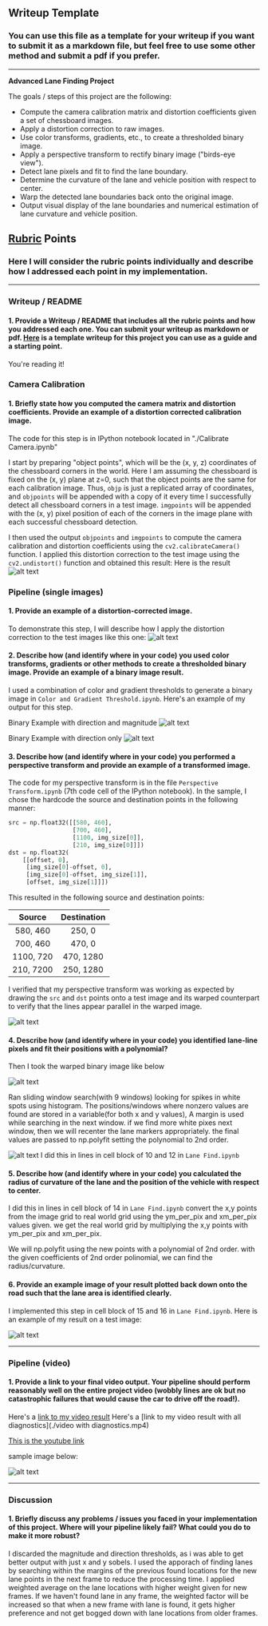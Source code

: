 ## Writeup Template

### You can use this file as a template for your writeup if you want to submit it as a markdown file, but feel free to use some other method and submit a pdf if you prefer.

---

**Advanced Lane Finding Project**

The goals / steps of this project are the following:

* Compute the camera calibration matrix and distortion coefficients given a set of chessboard images.
* Apply a distortion correction to raw images.
* Use color transforms, gradients, etc., to create a thresholded binary image.
* Apply a perspective transform to rectify binary image ("birds-eye view").
* Detect lane pixels and fit to find the lane boundary.
* Determine the curvature of the lane and vehicle position with respect to center.
* Warp the detected lane boundaries back onto the original image.
* Output visual display of the lane boundaries and numerical estimation of lane curvature and vehicle position.

[//]: # (Image References)

[image1]: ./output_images/undist-caliberated.png "Undistorted Caliberated"
[image2]: ./output_images/road-undist.png "Road Transformed"
[image3]: ./output_images/threshold.png "Binary Example with direction and magnitude"
[image31]: ./output_images/threshold-lane.png "Binary Example with direction only"
[image4]: ./output_images/lane-perspective-transform.png "Warp Example"
[image5]: ./output_images/lane-find-using-window.png "Fit Visual"
[image51]: ./output_images/warped-lane-all.png "Warp Example"
[image6]: ./output_images/final-output.png "Output"
[image7]: ./output_images/lanefind-with-diag.png "video-Output-sample"
[video1]: ./project_video.mp4 "Video"

## [Rubric](https://review.udacity.com/#!/rubrics/571/view) Points

### Here I will consider the rubric points individually and describe how I addressed each point in my implementation.  

---

### Writeup / README

#### 1. Provide a Writeup / README that includes all the rubric points and how you addressed each one.  You can submit your writeup as markdown or pdf.  [Here](https://github.com/udacity/CarND-Advanced-Lane-Lines/blob/master/writeup_template.md) is a template writeup for this project you can use as a guide and a starting point.  

You're reading it!

### Camera Calibration

#### 1. Briefly state how you computed the camera matrix and distortion coefficients. Provide an example of a distortion corrected calibration image.

The code for this step is in IPython notebook located in "./Calibrate Camera.ipynb"

I start by preparing "object points", which will be the (x, y, z) coordinates of the chessboard corners in the world. Here I am assuming the chessboard is fixed on the (x, y) plane at z=0, such that the object points are the same for each calibration image.  Thus, `objp` is just a replicated array of coordinates, and `objpoints` will be appended with a copy of it every time I successfully detect all chessboard corners in a test image.  `imgpoints` will be appended with the (x, y) pixel position of each of the corners in the image plane with each successful chessboard detection.  

I then used the output `objpoints` and `imgpoints` to compute the camera calibration and distortion coefficients using the `cv2.calibrateCamera()` function.  I applied this distortion correction to the test image using the `cv2.undistort()` function and obtained this result: 
Here is the result
![alt text][image1]

### Pipeline (single images)

#### 1. Provide an example of a distortion-corrected image.

To demonstrate this step, I will describe how I apply the distortion correction to the test images like this one:
![alt text][image2]

#### 2. Describe how (and identify where in your code) you used color transforms, gradients or other methods to create a thresholded binary image.  Provide an example of a binary image result.

I used a combination of color and gradient thresholds to generate a binary image in `Color and Gradient Threshold.ipynb`.  Here's an example of my output for this step.

Binary Example with direction and magnitude
![alt text][image3]

Binary Example with direction only
![alt text][image31]

#### 3. Describe how (and identify where in your code) you performed a perspective transform and provide an example of a transformed image.

The code for my perspective transform is in the file `Perspective Transform.ipynb` (7th code cell of the IPython notebook).
In the sample, I chose the hardcode the source and destination points in the following manner:

```python
src = np.float32([[580, 460], 
                  [700, 460], 
                  [1100, img_size[0]],
                  [210, img_size[0]]])
dst = np.float32(
    [[offset, 0],
     [img_size[0]-offset, 0], 
     [img_size[0]-offset, img_size[1]], 
     [offset, img_size[1]]])
```

This resulted in the following source and destination points:

| Source        | Destination   | 
|:-------------:|:-------------:| 
| 580, 460      | 250, 0        | 
| 700, 460      | 470, 0      |
| 1100, 720     | 470, 1280      |
| 210, 7200      | 250, 1280        |

I verified that my perspective transform was working as expected by drawing the `src` and `dst` points onto a test image and its warped counterpart to verify that the lines appear parallel in the warped image.

![alt text][image4]

#### 4. Describe how (and identify where in your code) you identified lane-line pixels and fit their positions with a polynomial?

Then I took the warped binary image like below

![alt text][image51]

Ran sliding window search(with 9 windows) looking for spikes in white spots using histogram.
The positions/windows where nonzero values are found are stored in a variable(for both x and y values), 
A margin is used while searching in the next window.
if we find more white pixes next window, then we will recenter the lane markers appropriately.
the final values are passed to np.polyfit setting the polynomial to 2nd order.

![alt text][image5]
I did this in lines in cell block of 10 and 12 in  `Lane Find.ipynb`

#### 5. Describe how (and identify where in your code) you calculated the radius of curvature of the lane and the position of the vehicle with respect to center.

I did this in lines in cell block of 14 in  `Lane Find.ipynb`
convert the x,y points from the image grid to real world grid using the ym_per_pix and xm_per_pix values given.
we get the real world grid by multiplying the x,y points with ym_per_pix and xm_per_pix.

We will np.polyfit using the new points with a polynomial of 2nd order.
with the given coefficients of 2nd order polinomial, we can find the radius/curvature.


#### 6. Provide an example image of your result plotted back down onto the road such that the lane area is identified clearly.

I implemented this step in cell block of 15 and 16 in  `Lane Find.ipynb`.  Here is an example of my result on a test image:

![alt text][image6]

---

### Pipeline (video)

#### 1. Provide a link to your final video output.  Your pipeline should perform reasonably well on the entire project video (wobbly lines are ok but no catastrophic failures that would cause the car to drive off the road!).

Here's a [link to my video result](./video_with_lanes.mp4)
Here's a [link to my video result with all diagnostics](./video with diagnostics.mp4)

[This is the youtube link](https://www.youtube.com/watch?v=W42CfISDhnk)

sample image below:

![alt text][image7]

---

### Discussion

#### 1. Briefly discuss any problems / issues you faced in your implementation of this project.  Where will your pipeline likely fail?  What could you do to make it more robust?

I discarded the magnitude and direction thresholds, as i was able to get better output with just x and y sobels.
I used the apporach of finding lanes by searching within the margins of the previous found locations for the new lane points in the next frame to reduce the processing time.
I applied weighted average on the lane locations with higher weight given for new frames.
If we haven't found lane in any frame, the weighted factor will be increased so that when a new frame with lane is found, it gets higher preference and not get bogged down with lane locations from older frames.
